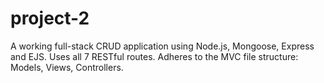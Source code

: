 # project-2
A working full-stack CRUD application using Node.js, Mongoose, Express and EJS. Uses all 7 RESTful routes. Adheres to the MVC file structure: Models, Views, Controllers.
